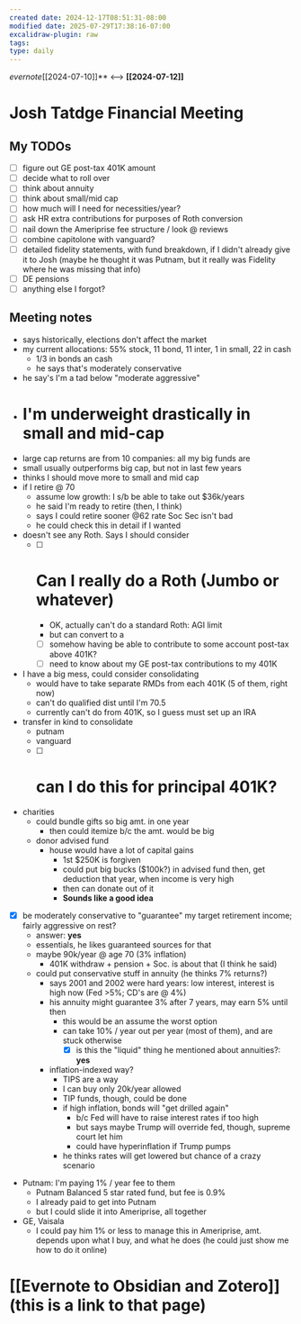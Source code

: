 ```yaml
---
created date: 2024-12-17T08:51:31-08:00
modified date: 2025-07-29T17:38:16-07:00
excalidraw-plugin: raw
tags: 
type: daily
---
```

*evernote*[[2024-07-10]]**  <-->  **[[2024-07-12]]**

# Josh Tatdge Financial Meeting
## My TODOs
- [ ] figure out GE post-tax 401K amount
- [ ] decide what to roll over
- [ ] think about annuity
- [ ] think about small/mid cap 
- [ ] how much will I need for necessities/year?
- [ ] ask HR extra contributions for purposes of Roth conversion
- [ ] nail down the Ameriprise fee structure / look @ reviews
- [ ] combine capitolone with vanguard?
- [ ] detailed fidelity statements, with fund breakdown, if I didn't already give it to Josh (maybe he thought it was Putnam, but it really was Fidelity where he was missing that info)
- [ ] DE pensions
- [ ] anything else I forgot?
## Meeting notes
- says historically, elections don't affect the market
- my current allocations: 55% stock, 11 bond, 11 inter, 1 in small, 22 in cash
	- 1/3 in bonds an cash
	- he says that's moderately conservative
- he say's I'm a tad below "moderate aggressive"
- # I'm underweight drastically in small and mid-cap
- large cap returns are from 10 companies: all my big funds are 
- small usually outperforms big cap, but not in last few years
- thinks I should move more to small and mid cap
- if I retire @ 70
	- assume low growth: I s/b be able to take out $36k/years
	- he said I'm ready to retire (then, I think)
	- says I could retire sooner @62 rate Soc Sec isn't bad
	- he could check this in detail if I wanted
- doesn't see any Roth.  Says I should consider
	- [ ] # Can I really do a Roth (Jumbo or whatever)
		- OK, actually can't do a standard Roth: AGI limit
		- but can convert to a 
		- [ ] somehow having be able to contribute to some account post-tax above 401K?
		- [ ] need to know about my GE post-tax contributions to my 401K
- I have a big mess, could consider consolidating
	- would have to take separate RMDs from each 401K (5 of them, right now)
	- can't do qualified dist until I'm 70.5 
	- currently can't do from 401K, so I guess must set up an IRA
- transfer in kind to consolidate
	- putnam
	- vanguard
	- [ ] # can I do this for principal 401K?
- charities
	- could bundle gifts so big amt. in one year
		- then could itemize b/c the amt. would be big
	- donor advised fund
		- house would have a lot of capital gains
			- 1st $250K is forgiven
			- could put big bucks ($100k?) in advised fund then, get deduction that year, when income is very high
			- then can donate out of it
			- **Sounds like a good idea** 
- [x] be moderately conservative to "guarantee" my target retirement income; fairly aggressive on rest?
	- answer: **yes**
	- essentials, he likes guaranteed sources for that
	- maybe 90k/year @ age 70 (3% inflation)
		- 401K withdraw + pension + Soc. is about that (I think he said)
	- could put conservative stuff in annuity (he thinks 7% returns?)
		- says 2001 and 2002 were hard years: low interest, interest is high now (Fed >5%; CD's are @ 4%)
		- his annuity might guarantee 3% after 7 years, may earn 5% until then
			- this would be an assume the worst option
			- can take 10% / year out per year (most of them), and are stuck otherwise
				- [x] is this the "liquid" thing he mentioned about annuities?: **yes**
		- inflation-indexed way?
			- TIPS are a way
			- I can buy only 20k/year allowed
			- TIP funds, though, could be done
			- if high inflation, bonds will "get drilled again"
				- b/c Fed will have to raise interest rates if too high
				- but says maybe Trump will override fed, though, supreme court let him
				- could have hyperinflation if Trump pumps
			- he thinks rates will get lowered but chance of a crazy scenario
- Putnam: I'm paying 1% / year fee to them
	- Putnam Balanced 5 star rated fund, but fee is 0.9%
	- I already paid to get into Putnam
	- but I could slide it into Ameriprise, all together
- GE, Vaisala
	- I could pay him 1% or less to manage this in Ameriprise, amt. depends upon what I buy, and what he does (he could just show me how to do it online)
# [[Evernote to Obsidian and Zotero]] (this is a link to that page)


